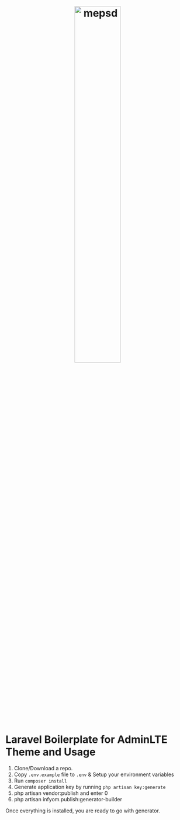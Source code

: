 <h1 align="center"><img src="https://mepsd.me/img/profile.47876f9c.svg" width="50%" alt="mepsd"></h1>

# Laravel Boilerplate for AdminLTE Theme and Usage

1. Clone/Download a repo.
2. Copy `.env.example` file to `.env` & Setup your environment variables
3. Run `composer install`
4. Generate application key by running `php artisan key:generate`
5.  php artisan vendor:publish and enter 0
6. php artisan infyom.publish:generator-builder 


Once everything is installed, you are ready to go with generator.
